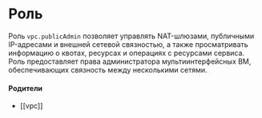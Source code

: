 # Роль

Роль `vpc.publicAdmin` позволяет управлять NAT-шлюзами, публичными IP-адресами и внешней сетевой связностью, а также просматривать информацию о квотах, ресурсах и операциях с ресурсами сервиса. Роль предоставляет права администратора мультиинтерфейсных ВМ, обеспечивающих связность между несколькими сетями.


#### Родители

- [[vpc]]

